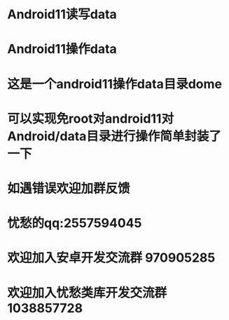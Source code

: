 # Android11读写data
# Android11操作data
# 这是一个android11操作data目录dome
# 可以实现免root对android11对Android/data目录进行操作简单封装了一下
# 如遇错误欢迎加群反馈
# 忧愁的qq:2557594045
# 欢迎加入安卓开发交流群 970905285
# 欢迎加入忧愁类库开发交流群 1038857728
